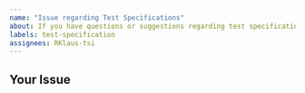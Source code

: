 ```yaml
---
name: "Issue regarding Test Specifications"
about: If you have questions or suggestions regarding test specifications, please use this issue type.
labels: test-specification
assignees: RKlaus-tsi
---
```


<!--
Thanks for submitting your issue!
Before opening a new issue, please make sure that we do not have any duplicates already open. 
You can ensure this by searching the issue list for this repository. If there is a duplicate, please close your issue and add a comment to the existing issue instead. 
-->

## Your Issue

<!-- Include details about your issue. -->
